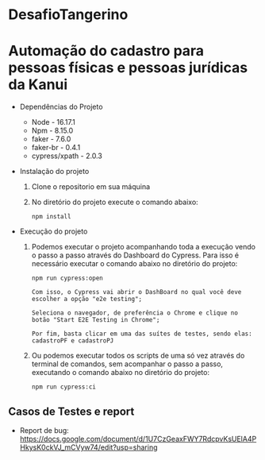 # DesafioTangerino

# Automação do cadastro para pessoas físicas e pessoas jurídicas da Kanui


* Dependências do Projeto
  * Node - 16.17.1
  * Npm - 8.15.0
  * faker - 7.6.0
  * faker-br - 0.4.1
  * cypress/xpath - 2.0.3

* Instalação do projeto

   1. Clone o repositorio em sua máquina
   2. No diretório do projeto execute o comando abaixo:
   
      ``` npm install ```
  
    
* Execução do projeto


  1. Podemos executar o projeto acompanhando toda a execução vendo o passo a passo através do Dashboard do Cypress. Para isso é necessário executar o comando abaixo no diretório do projeto:
     
        ``` npm run cypress:open ```
        
         Com isso, o Cypress vai abrir o DashBoard no qual você deve escolher a opção "e2e testing";
  
         Seleciona o navegador, de preferência o Chrome e clique no botão "Start E2E Testing in Chrome";
  
         Por fim, basta clicar em uma das suítes de testes, sendo elas: cadastroPF e cadastroPJ
  
  5. Ou podemos executar todos os scripts de uma só vez através do terminal de comandos, sem acompanhar o passo a passo, executando o comando abaixo no diretório do projeto:
     
     
     ``` npm run cypress:ci ``` 
     
     
## Casos de Testes e report

* Report de bug: https://docs.google.com/document/d/1U7CzGeaxFWY7RdcpvKsUElA4PHkysK0ckVJ_mCVyw74/edit?usp=sharing
